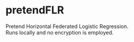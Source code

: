 # pretendFLR
Pretend Horizontal Federated Logistic Regression.  
Runs locally and no encryption is employed.  
